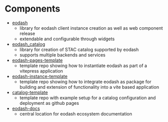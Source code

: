 # Components

* [eodash](https://eodash.github.io/eodash)
  - library for eodash client instance creation as well as web component release
  - extendable and configurable through widgets
* [eodash_catalog](https://github.com/eodash/eodash_catalog)
  - library for creation of STAC catalog supported by eodash
  - supports multiple backends and services
* [eodash-pages-template](https://github.com/eodash/eodash-pages-template)
  - template repo showing how to instantiate eodash as part of a vitepress application
* [eodash-instance-template](https://github.com/eodash/eodash-instance-template)
  - template repo showing how to integrate eodash as package for building and extension of functionality into a vite based application
* [catalog-template](https://github.com/eodash/catalog-template)
  - template repo with example setup for a catalog configuration and deployment as github pages
* [eodash-docs](https://github.com/eodash/eodash-docs)
  - central location for eodash ecosystem documentation